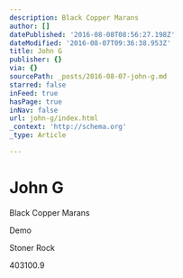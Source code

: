 ```yaml
---
description: Black Copper Marans
author: []
datePublished: '2016-08-08T08:56:27.198Z'
dateModified: '2016-08-07T09:36:38.953Z'
title: John G
publisher: {}
via: {}
sourcePath: _posts/2016-08-07-john-g.md
starred: false
inFeed: true
hasPage: true
inNav: false
url: john-g/index.html
_context: 'http://schema.org'
_type: Article

---
```

# John G

Black Copper Marans

Demo

Stoner Rock

403100.9